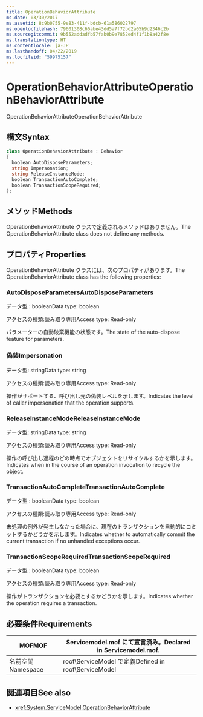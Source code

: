 ```yaml
---
title: OperationBehaviorAttribute
ms.date: 03/30/2017
ms.assetid: 8c9b0755-9e83-411f-bdcb-61a586022797
ms.openlocfilehash: 79601308c66abe43dd5a7f72bd2a05b9d2346c2b
ms.sourcegitcommit: 9b552addadfb57fab0b9e7852ed4f1f1b8a42f8e
ms.translationtype: HT
ms.contentlocale: ja-JP
ms.lasthandoff: 04/22/2019
ms.locfileid: "59975157"
---
```

# <a name="operationbehaviorattribute"></a><span data-ttu-id="f6a64-102">OperationBehaviorAttribute</span><span class="sxs-lookup"><span data-stu-id="f6a64-102">OperationBehaviorAttribute</span></span>
<span data-ttu-id="f6a64-103">OperationBehaviorAttribute</span><span class="sxs-lookup"><span data-stu-id="f6a64-103">OperationBehaviorAttribute</span></span>  
  
## <a name="syntax"></a><span data-ttu-id="f6a64-104">構文</span><span class="sxs-lookup"><span data-stu-id="f6a64-104">Syntax</span></span>  
  
```csharp
class OperationBehaviorAttribute : Behavior  
{  
  boolean AutoDisposeParameters;  
  string Impersonation;  
  string ReleaseInstanceMode;  
  boolean TransactionAutoComplete;  
  boolean TransactionScopeRequired;  
};  
```  
  
## <a name="methods"></a><span data-ttu-id="f6a64-105">メソッド</span><span class="sxs-lookup"><span data-stu-id="f6a64-105">Methods</span></span>  
 <span data-ttu-id="f6a64-106">OperationBehaviorAttribute クラスで定義されるメソッドはありません。</span><span class="sxs-lookup"><span data-stu-id="f6a64-106">The OperationBehaviorAttribute class does not define any methods.</span></span>  
  
## <a name="properties"></a><span data-ttu-id="f6a64-107">プロパティ</span><span class="sxs-lookup"><span data-stu-id="f6a64-107">Properties</span></span>  
 <span data-ttu-id="f6a64-108">OperationBehaviorAttribute クラスには、次のプロパティがあります。</span><span class="sxs-lookup"><span data-stu-id="f6a64-108">The OperationBehaviorAttribute class has the following properties:</span></span>  
  
### <a name="autodisposeparameters"></a><span data-ttu-id="f6a64-109">AutoDisposeParameters</span><span class="sxs-lookup"><span data-stu-id="f6a64-109">AutoDisposeParameters</span></span>  
 <span data-ttu-id="f6a64-110">データ型 : boolean</span><span class="sxs-lookup"><span data-stu-id="f6a64-110">Data type: boolean</span></span>  
  
 <span data-ttu-id="f6a64-111">アクセスの種類:読み取り専用</span><span class="sxs-lookup"><span data-stu-id="f6a64-111">Access type: Read-only</span></span>  
  
 <span data-ttu-id="f6a64-112">パラメーターの自動破棄機能の状態です。</span><span class="sxs-lookup"><span data-stu-id="f6a64-112">The state of the auto-dispose feature for parameters.</span></span>  
  
### <a name="impersonation"></a><span data-ttu-id="f6a64-113">偽装</span><span class="sxs-lookup"><span data-stu-id="f6a64-113">Impersonation</span></span>  
 <span data-ttu-id="f6a64-114">データ型: string</span><span class="sxs-lookup"><span data-stu-id="f6a64-114">Data type: string</span></span>  
  
 <span data-ttu-id="f6a64-115">アクセスの種類:読み取り専用</span><span class="sxs-lookup"><span data-stu-id="f6a64-115">Access type: Read-only</span></span>  
  
 <span data-ttu-id="f6a64-116">操作がサポートする、呼び出し元の偽装レベルを示します。</span><span class="sxs-lookup"><span data-stu-id="f6a64-116">Indicates the level of caller impersonation that the operation supports.</span></span>  
  
### <a name="releaseinstancemode"></a><span data-ttu-id="f6a64-117">ReleaseInstanceMode</span><span class="sxs-lookup"><span data-stu-id="f6a64-117">ReleaseInstanceMode</span></span>  
 <span data-ttu-id="f6a64-118">データ型: string</span><span class="sxs-lookup"><span data-stu-id="f6a64-118">Data type: string</span></span>  
  
 <span data-ttu-id="f6a64-119">アクセスの種類:読み取り専用</span><span class="sxs-lookup"><span data-stu-id="f6a64-119">Access type: Read-only</span></span>  
  
 <span data-ttu-id="f6a64-120">操作の呼び出し過程のどの時点でオブジェクトをリサイクルするかを示します。</span><span class="sxs-lookup"><span data-stu-id="f6a64-120">Indicates when in the course of an operation invocation to recycle the object.</span></span>  
  
### <a name="transactionautocomplete"></a><span data-ttu-id="f6a64-121">TransactionAutoComplete</span><span class="sxs-lookup"><span data-stu-id="f6a64-121">TransactionAutoComplete</span></span>  
 <span data-ttu-id="f6a64-122">データ型 : boolean</span><span class="sxs-lookup"><span data-stu-id="f6a64-122">Data type: boolean</span></span>  
  
 <span data-ttu-id="f6a64-123">アクセスの種類:読み取り専用</span><span class="sxs-lookup"><span data-stu-id="f6a64-123">Access type: Read-only</span></span>  
  
 <span data-ttu-id="f6a64-124">未処理の例外が発生しなかった場合に、現在のトランザクションを自動的にコミットするかどうかを示します。</span><span class="sxs-lookup"><span data-stu-id="f6a64-124">Indicates whether to automatically commit the current transaction if no unhandled exceptions occur.</span></span>  
  
### <a name="transactionscoperequired"></a><span data-ttu-id="f6a64-125">TransactionScopeRequired</span><span class="sxs-lookup"><span data-stu-id="f6a64-125">TransactionScopeRequired</span></span>  
 <span data-ttu-id="f6a64-126">データ型 : boolean</span><span class="sxs-lookup"><span data-stu-id="f6a64-126">Data type: boolean</span></span>  
  
 <span data-ttu-id="f6a64-127">アクセスの種類:読み取り専用</span><span class="sxs-lookup"><span data-stu-id="f6a64-127">Access type: Read-only</span></span>  
  
 <span data-ttu-id="f6a64-128">操作がトランザクションを必要とするかどうかを示します。</span><span class="sxs-lookup"><span data-stu-id="f6a64-128">Indicates whether the operation requires a transaction.</span></span>  
  
## <a name="requirements"></a><span data-ttu-id="f6a64-129">必要条件</span><span class="sxs-lookup"><span data-stu-id="f6a64-129">Requirements</span></span>  
  
|<span data-ttu-id="f6a64-130">MOF</span><span class="sxs-lookup"><span data-stu-id="f6a64-130">MOF</span></span>|<span data-ttu-id="f6a64-131">Servicemodel.mof にて宣言済み。</span><span class="sxs-lookup"><span data-stu-id="f6a64-131">Declared in Servicemodel.mof.</span></span>|  
|---------|-----------------------------------|  
|<span data-ttu-id="f6a64-132">名前空間</span><span class="sxs-lookup"><span data-stu-id="f6a64-132">Namespace</span></span>|<span data-ttu-id="f6a64-133">root\ServiceModel で定義</span><span class="sxs-lookup"><span data-stu-id="f6a64-133">Defined in root\ServiceModel</span></span>|  
  
## <a name="see-also"></a><span data-ttu-id="f6a64-134">関連項目</span><span class="sxs-lookup"><span data-stu-id="f6a64-134">See also</span></span>

- <xref:System.ServiceModel.OperationBehaviorAttribute>
